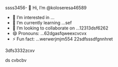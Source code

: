ssss3456- 👋 Hi, I’m @koloseresa46589
- 👀 I’m interested in ...
- 🌱 I’m currently learning ...sef
- 💞️ I’m looking to collaborate on ...12313dsf6262
- 😄 Pronouns: ...62dgasfqweexcvcvx
- ⚡ Fun fact: ...werwerjmjm554
22sdfsssdfgnnhret
<!---53wrrhtsdf12352dzf
koloseresa/koloseresa is a ✨ special ✨ repository beca132useas its `README45.md` (this file) appearsf on your GitHub profrerevvile.
You can click the Preview link to take a look at your changes.456fsd
--->3dfs3332zcxv
ds
cvbcbv
